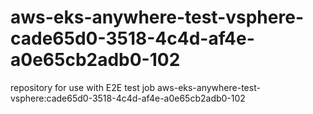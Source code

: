# aws-eks-anywhere-test-vsphere-cade65d0-3518-4c4d-af4e-a0e65cb2adb0-102
repository for use with E2E test job aws-eks-anywhere-test-vsphere:cade65d0-3518-4c4d-af4e-a0e65cb2adb0-102

